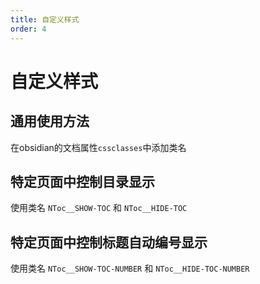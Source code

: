 ```yaml
---
title: 自定义样式
order: 4
---
```


# 自定义样式

## 通用使用方法
在obsidian的文档属性`cssclasses`中添加类名

## 特定页面中控制目录显示
使用类名 `NToc__SHOW-TOC` 和 `NToc__HIDE-TOC`

## 特定页面中控制标题自动编号显示
使用类名 `NToc__SHOW-TOC-NUMBER` 和 `NToc__HIDE-TOC-NUMBER`
